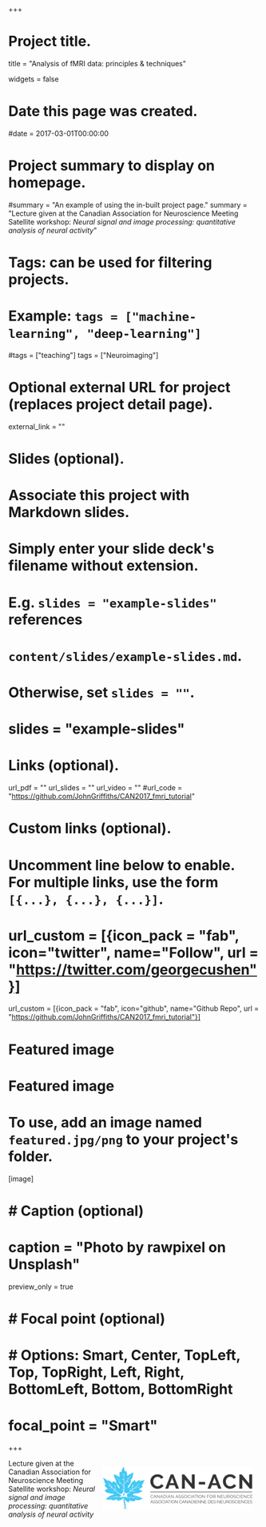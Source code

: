+++
# Project title.
title = "Analysis of fMRI data: principles & techniques"

widgets = false

# Date this page was created.
#date = 2017-03-01T00:00:00

# Project summary to display on homepage.
#summary = "An example of using the in-built project page."
summary = "Lecture given at the Canadian Association for Neuroscience Meeting Satellite workshop: *Neural signal and image processing: quantitative analysis of neural activity*"

# Tags: can be used for filtering projects.
# Example: `tags = ["machine-learning", "deep-learning"]`
#tags = ["teaching"]
tags = ["Neuroimaging"]

# Optional external URL for project (replaces project detail page).
external_link = ""

# Slides (optional).
#   Associate this project with Markdown slides.
#   Simply enter your slide deck's filename without extension.
#   E.g. `slides = "example-slides"` references 
#   `content/slides/example-slides.md`.
#   Otherwise, set `slides = ""`.
# slides = "example-slides"

# Links (optional).
url_pdf = ""
url_slides = ""
url_video = ""
#url_code = "https://github.com/JohnGriffiths/CAN2017_fmri_tutorial"


# Custom links (optional).
#   Uncomment line below to enable. For multiple links, use the form `[{...}, {...}, {...}]`.
# url_custom = [{icon_pack = "fab", icon="twitter", name="Follow", url = "https://twitter.com/georgecushen"}]

url_custom = [{icon_pack = "fab", icon="github", name="Github Repo", url = "https://github.com/JohnGriffiths/CAN2017_fmri_tutorial"}]

# Featured image
# Featured image
# To use, add an image named `featured.jpg/png` to your project's folder. 
[image]
#  # Caption (optional)
#  caption = "Photo by rawpixel on Unsplash"
  preview_only = true  
#  # Focal point (optional)
#  # Options: Smart, Center, TopLeft, Top, TopRight, Left, Right, BottomLeft, Bottom, BottomRight
#  focal_point = "Smart"


+++

<img style="float: right; margin: 15px 15px 15px 15px;" src="/img/CAN.png"  width="300" />


Lecture given at the Canadian Association for Neuroscience Meeting Satellite workshop: *Neural signal and image processing: quantitative analysis of neural activity*


